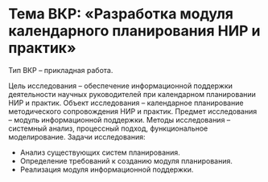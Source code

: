 # Тема ВКР: «Разработка модуля календарного планирования НИР и практик»

Тип ВКР – прикладная работа.

Цель исследования – обеспечение информационной поддержки деятельности научных руководителей при календарном планировании НИР и практик.
Объект исследования – календарное планирование методического сопровождения НИР и практик.
Предмет исследования – модуль информационной поддержки.
Методы исследования – системный анализ, процессный подход, функциональное моделирование.
Задачи исследования:
* Анализ существующих систем планирования.
* Определение требований к созданию модуля планирования.
* Реализация модуля информационной поддержки.

